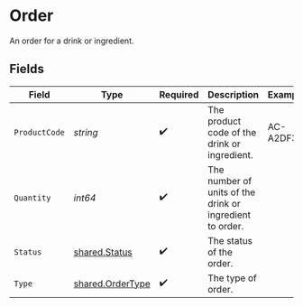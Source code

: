 # Order

An order for a drink or ingredient.


## Fields

| Field                                                       | Type                                                        | Required                                                    | Description                                                 | Example                                                     |
| ----------------------------------------------------------- | ----------------------------------------------------------- | ----------------------------------------------------------- | ----------------------------------------------------------- | ----------------------------------------------------------- |
| `ProductCode`                                               | *string*                                                    | :heavy_check_mark:                                          | The product code of the drink or ingredient.                | AC-A2DF3                                                    |
| `Quantity`                                                  | *int64*                                                     | :heavy_check_mark:                                          | The number of units of the drink or ingredient to order.    |                                                             |
| `Status`                                                    | [shared.Status](../../../pkg/models/shared/status.md)       | :heavy_check_mark:                                          | The status of the order.                                    |                                                             |
| `Type`                                                      | [shared.OrderType](../../../pkg/models/shared/ordertype.md) | :heavy_check_mark:                                          | The type of order.                                          |                                                             |